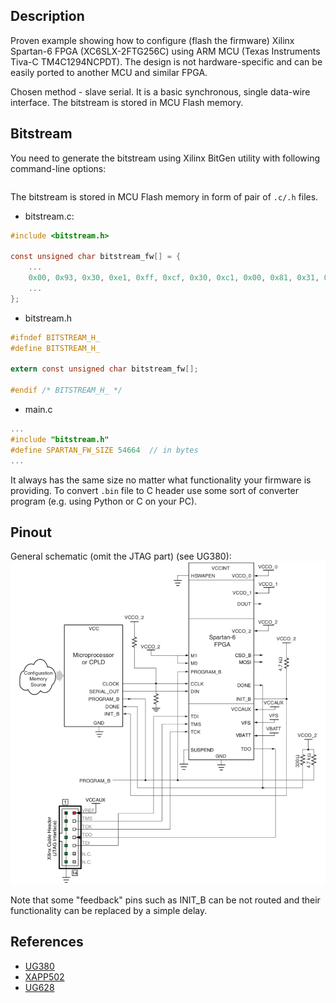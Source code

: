## Description
Proven example showing how to configure (flash the firmware) Xilinx Spartan-6 FPGA (XC6SLX-2FTG256C) using ARM MCU (Texas Instruments Tiva-C TM4C1294NCPDT). The design is not hardware-specific and can be easily ported to another MCU and similar FPGA.

Chosen method - slave serial. It is a basic synchronous, single data-wire interface. The bitstream is stored in MCU Flash memory.


## Bitstream
You need to generate the bitstream using Xilinx BitGen utility with following command-line options:

```

```

The bitstream is stored in MCU Flash memory in form of pair of `.c/.h` files.

 - bitstream.c:

```C
#include <bitstream.h>

const unsigned char bitstream_fw[] = {
    ...
    0x00, 0x93, 0x30, 0xe1, 0xff, 0xcf, 0x30, 0xc1, 0x00, 0x81, 0x31, 0x81,
    ...
};
```

 - bitstream.h

```C
#ifndef BITSTREAM_H_
#define BITSTREAM_H_

extern const unsigned char bitstream_fw[];

#endif /* BITSTREAM_H_ */
```

 - main.c

```C
...
#include "bitstream.h"
#define SPARTAN_FW_SIZE 54664  // in bytes
...
```

It always has the same size no matter what functionality your firmware is providing. To convert `.bin` file to C header use some sort of converter program (e.g. using Python or C on your PC).


## Pinout
General schematic (omit the JTAG part) (see UG380):
![pinout](/pinout.png)

Note that some "feedback" pins such as INIT_B can be not routed and their functionality can be replaced by a simple delay.


## References
 - [UG380](https://www.xilinx.com/support/documentation/user_guides/ug380.pdf)
 - [XAPP502](https://www.xilinx.com/support/documentation/application_notes/xapp502.pdf)
 - [UG628](https://www.xilinx.com/support/documentation/sw_manuals/xilinx14_5/devref.pdf)
